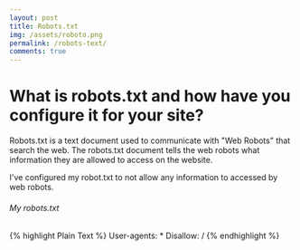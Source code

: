 ```yaml
---
layout: post
title: Robots.txt
img: /assets/roboto.png
permalink: /robots-text/
comments: true
---
```


# What is robots.txt and how have you configure it for your site?

Robots.txt is a text document used to communicate with "Web Robots" that search the web.
The robots.txt document tells the web robots what information they are allowed to access on the website.

I've configured my robot.txt to not allow any information to accessed by web robots.

###### My robots.txt

{% highlight Plain Text %}
User-agents: *
Disallow: /
{% endhighlight %}
